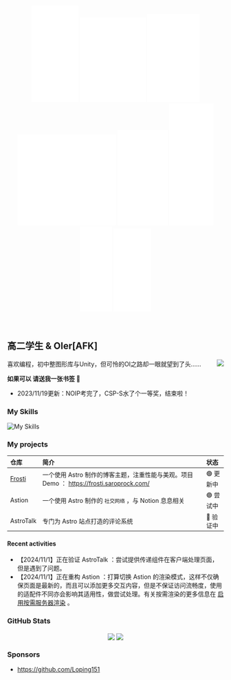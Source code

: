 <p align="center"> 
  <img src="./images/1.svg" alt="EveSunMaple">
  <img src="./images/2.svg" alt="EveSunMaple">
  <img src="./images/3.svg" alt="EveSunMaple">
  <img src="./images/4.svg" alt="EveSunMaple">
  <img src="./images/5.svg" alt="EveSunMaple">
  <img src="./images/6.svg" alt="EveSunMaple">
  <img src="./images/7.svg" alt="EveSunMaple">
  <img src="./images/8.svg" alt="EveSunMaple">
</p>

<br />

## 高二学生 & OIer[AFK]

<img align="right" src="https://count.getloli.com/get/@:EveSunMaple?theme=rule34">

喜欢编程，初中整图形库与Unity，但可怜的OI之路却一眼就望到了头……

**如果可以 请送我一张书签 🔖**

* 2023/11/19更新：NOIP考完了，CSP-S水了个一等奖，结束啦！

### My Skills

![My Skills](https://skillicons.dev/icons?i=cpp,astro,md,js,ts)

### My projects

| 仓库 | 简介 | 状态 |
| :--- | :--- | :--- |
| [Frosti](https://github.com/EveSunMaple/Frosti) | 一个使用 Astro 制作的博客主题，注重性能与美观。项目 Demo ： https://frosti.saroprock.com/ | 🟢 更新中 |
| Astion | 一个使用 Astro 制作的 `社交网络` ，与 Notion 息息相关 |  🟣 尝试中 |
| AstroTalk | 专门为 Astro 站点打造的评论系统 |  🔵 验证中 |

#### Recent activities

- 【2024/11/1】正在验证 AstroTalk ：尝试提供传递组件在客户端处理页面，但是遇到了问题。
- 【2024/11/1】正在重构 Astion ：打算切换 Astion 的渲染模式，这样不仅确保页面是最新的，而且可以添加更多交互内容，但是不保证访问流畅度，使用的适配件不同亦会影响其适用性，做尝试处理。有关按需渲染的更多信息在 [启用按需服务器渲染](https://docs.astro.build/zh-cn/guides/server-side-rendering/#%E5%90%AF%E7%94%A8%E6%8C%89%E9%9C%80%E6%9C%8D%E5%8A%A1%E5%99%A8%E6%B8%B2%E6%9F%93) 。

### GitHub Stats

<p align="center">
  <img align="center" width="430" src="https://github-readme-stats.vercel.app/api?username=EveSunMaple&theme=github_dark&show_icons=true&show=reviews&hide_title=true&hide=contribs&hide_border=true" />
  <img align="center" width="400" src="https://streak-stats.demolab.com?user=EveSunMaple&theme=github-dark-blue&date_format=%5BY.%5Dn.j&hide_border=true" />
</p>

### Sponsors

- https://github.com/Loping151
